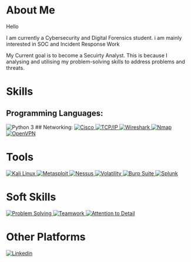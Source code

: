 
# About Me
Hello

I am currently a Cybersecurity and Digital Forensics student.
i am mainly interested in SOC and Incident Response Work

My Current goal is to become a Secuirty Analyst.
This is because I analysing and utilising my problem-solving skills to address problems and threats.

# Skills
## Programming Languages:
<img src="https://img.shields.io/badge/Python 3-informational" alt="Python 3" />
## Networking:
<a href="https://www.cisco.com" target="_blank"> <img src="https://img.shields.io/badge/Cisco-informational" alt="Cisco" /> </a> <a href="https://en.wikipedia.org/wiki/TCP/IP_model" target="_blank"> <img src="https://img.shields.io/badge/TCP/IP-informational" alt="TCP/IP" /> </a> <a href="https://www.wireshark.org/" target="_blank"> <img src="https://img.shields.io/badge/Wireshark-informational" alt="Wireshark" /> </a> <a href="https://nmap.org" target="_blank"> <img src="https://img.shields.io/badge/Nmap-informational" alt="Nmap" /> </a> <a href="https://www.openvpn.net" target="_blank"> <img src="https://img.shields.io/badge/OpenVPN-informational" alt="OpenVPN" /> </a> 



# Tools
<a href="https://www.kali.org/" target="_blank"> <img src="https://img.shields.io/badge/Kali Linux-informational" alt="Kali Linux" /> </a> <a href="https://www.metasploit.com/" target="_blank"> <img src="https://img.shields.io/badge/Metasploit-informational" alt="Metasploit" /> </a> <a href="https://www.tenable.com/products/nessus" target="_blank"> <img src="https://img.shields.io/badge/Nessus-informational" alt="Nessus" /> </a> <a href="https://volatilityfoundation.org/" target="_blank"> <img src="https://img.shields.io/badge/Volatility-informational" alt="Volatility" /> </a> <a href="https://burpSuite.com" target="_blank"> <img src="https://img.shields.io/badge/Burp Suite-informational" alt="Burp Suite" /> </a> <a href="https://www.splunk.com" target="_blank"> <img src="https://img.shields.io/badge/Splunk-informational" alt="Splunk" /> </a> 

# Soft Skills
<a href="#" target="_blank"> <img src="https://img.shields.io/badge/Problem Solving-informational" alt="Problem Solving" /> </a> <a href="#" target="_blank"> <img src="https://img.shields.io/badge/Teamwork-informational" alt="Teamwork" /> </a> <a href="#" target="_blank"> <img src="https://img.shields.io/badge/Attention to Detail-informational" alt="Attention to Detail" /> </a> 

# Other Platforms
<a href="https://github.com/yourusername" target="_blank">
<img src="https://img.shields.io/badge/Linkedin-informational" alt="Linkedin" />
</a>


